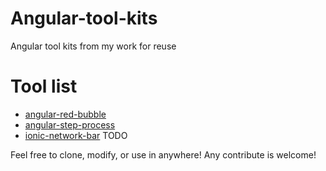 # Angular-tool-kits

Angular tool kits from my work for reuse

# Tool list

- [angular-red-bubble](./angular-red-bubble/)
- [angular-step-process](./angular-step-process)
- [ionic-network-bar](./ionic-network-bar) TODO

Feel free to clone, modify, or use in anywhere! Any contribute is welcome!